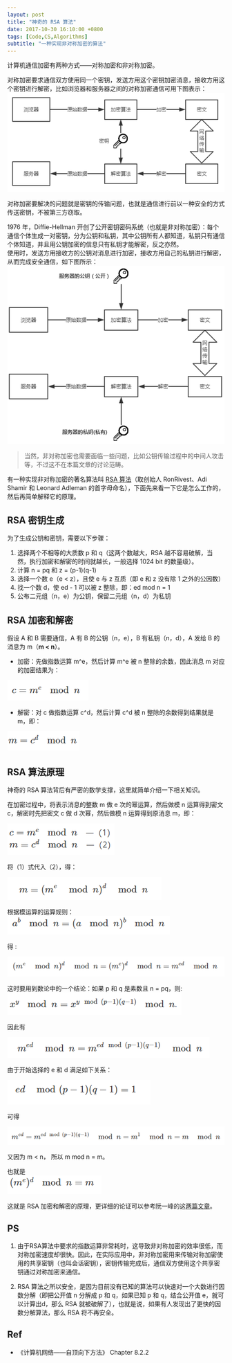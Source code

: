 ```yaml
---
layout: post
title: "神奇的 RSA 算法"
date: 2017-10-30 16:10:00 +0800
tags: [Code,CS,Algorithms]
subtitle: "一种实现非对称加密的算法"
---
```

计算机通信加密有两种方式——对称加密和非对称加密。   

对称加密要求通信双方使用同一个密钥，发送方用这个密钥加密消息，接收方用这个密钥进行解密，比如浏览器和服务器之间的对称加密通信可用下图表示：   
![](/assets/img/post/duichen.png)  

对称加密要解决的问题就是密钥的传输问题，也就是通信进行前以一种安全的方式传送密钥，不被第三方窃取。   

1976 年，Diffie-Hellman 开创了公开密钥密码系统（也就是非对称加密）：每个通信个体生成一对密钥，分为公钥和私钥，其中公钥所有人都知道，私钥只有通信个体知道，并且用公钥加密的信息只有私钥才能解密，反之亦然。   
使用时，发送方用接收方的公钥对消息进行加密，接收方用自己的私钥进行解密，从而完成安全通信，如下图所示：   
![](/assets/img/post/feiduichen.png)

> 当然，非对称加密也需要面临一些问题，比如公钥传输过程中的中间人攻击等，不过这不在本篇文章的讨论范畴。

有一种实现非对称加密的著名算法叫 [RSA 算法](https://zh.wikipedia.org/wiki/RSA%E5%8A%A0%E5%AF%86%E6%BC%94%E7%AE%97%E6%B3%95)（取创始人 RonRivest、Adi Shamir 和 Leonard Adleman 的首字母命名），下面先来看一下它是怎么工作的，然后再简单解释它的原理。
## RSA 密钥生成
为了生成公钥和密钥，需要以下步骤：   
1. 选择两个不相等的大质数 p 和 q（这两个数越大，RSA 越不容易破解，当然，执行加密和解密的时间就越长，一般选择 1024 bit 的数量级）。
2. 计算 n = pq 和 z = (p-1)(q-1)
3. 选择一个数 e（e < z），且使 e 与 z 互质（即 e 和 z 没有除 1 之外的公因数）
4. 找一个数 d，使 ed - 1 可以被 z 整除，即：ed mod n = 1
5. 公布二元组（n，e）为公钥，保留二元组（n，d）为私钥 

## RSA 加密和解密 
假设 A 和 B 需要通信，A 有 B 的公钥（n，e），B 有私钥（n，d），A 发给 B 的消息为 m（**m < n**）。   

- 加密：先做指数运算 m^e，然后计算 m^e 被 n 整除的余数，因此消息 m 对应的加密结果为： 

![math01](/assets/img/post/math_01.png)

- 解密：对 c 做指数运算 c^d，然后计算 c^d 被 n 整除的余数得到结果就是 m，即：  

![math02](/assets/img/post/math_02.png)

## RSA 算法原理
神奇的 RSA 算法背后有严密的数学支撑，这里就简单介绍一下相关知识。   

在加密过程中，将表示消息的整数 m 做 e 次的幂运算，然后做模 n 运算得到密文 c，解密时先把密文 c 做 d 次幂，然后做模 n 运算得到原消息 m，即：  

![math03](/assets/img/post/math_03.png)

将（1）式代入（2），得：       

![math04](/assets/img/post/math_04.png)

根据模运算的运算规则：  
![math05](/assets/img/post/math_05.png) 

得 :  

![math06](/assets/img/post/math_06.png)

这时要用到数论中的一个结论：如果 p 和 q 是素数且 n = pq，则:    
![math07](/assets/img/post/math_07.png)

因此有

![math08](/assets/img/post/math_08.png)

由于开始选择的 e 和 d 满足如下关系：  

![math09](/assets/img/post/math_09.png)

可得  

![math10](/assets/img/post/math_10.png)  

又因为  m < n， 所以 m mod n = m。

也就是  
![math11](/assets/img/post/math_11.png)

这就是 RSA 加密和解密的原理，更详细的论证可以参考阮一峰的这[两篇](http://www.ruanyifeng.com/blog/2013/06/rsa_algorithm_part_one.html)[文章](http://www.ruanyifeng.com/blog/2013/07/rsa_algorithm_part_two.html)。

## PS
1. 由于RSA算法中要求的指数运算非常耗时，这导致非对称加密的效率很低，而对称加密速度却很快。因此，在实际应用中，非对称加密用来传输对称加密使用的共享密钥（也叫会话密钥），密钥传输完成后，通信双方使用这个共享密钥通过对称加密来通信。  

2. RSA 算法之所以安全，是因为目前没有已知的算法可以快速对一个大数进行因数分解（即把公开值 n 分解成 p 和 q，如果已知 p 和 q，结合公开值 e，就可以计算出d，那么 RSA 就被破解了），也就是说，如果有人发现出了更快的因数分解算法，那么 RSA 将不再安全。

## Ref
- 《计算机网络——自顶向下方法》  Chapter 8.2.2








